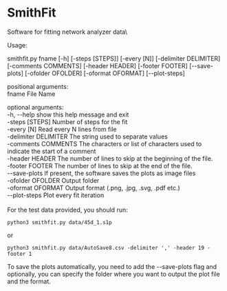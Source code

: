 # SmithFit
Software for fitting network analyzer data\

Usage:

smithfit.py fname [-h] [-steps [STEPS]] [-every [N]] [-delimiter DELIMITER] [-comments COMMENTS] [-header HEADER] [-footer FOOTER] [--save-plots] [-ofolder OFOLDER] [-oformat OFORMAT] [--plot-steps]

positional arguments:\
  fname                 File Name

optional arguments:\
  -h, --help            show this help message and exit\
    -steps [STEPS]        Number of steps for the fit\
  -every [N]            Read every N lines from file\
  -delimiter DELIMITER  The string used to separate values\
  -comments COMMENTS    The characters or list of characters used to indicate the start of a comment\
  -header HEADER        The number of lines to skip at the beginning of the file.\
  -footer FOOTER        The number of lines to skip at the end of the file.\
  --save-plots          If present, the software saves the plots as image files\
  -ofolder OFOLDER      Output folder\
  -oformat OFORMAT      Output format (.png, .jpg, .svg, .pdf etc.)\
  --plot-steps          Plot every fit iteration\
\
For the test data provided, you should run:
```
python3 smithfit.py data/45d_1.s1p
```
or
```
python3 smithfit.py data/AutoSave8.csv -delimiter ',' -header 19 -footer 1
```
To save the plots automatically, you need to add the --save-plots flag and optionally, you can specify the folder where you want to output the plot file and the format.
